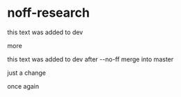 noff-research
=============

this text was added to dev

more

this text was added to dev after --no-ff merge into master

just a change

once again